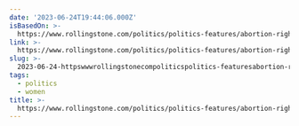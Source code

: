 ```yaml
---
date: '2023-06-24T19:44:06.000Z'
isBasedOn: >-
  https://www.rollingstone.com/politics/politics-features/abortion-rights-roe-dobbs-ohio-democracy-1234775783/
link: >-
  https://www.rollingstone.com/politics/politics-features/abortion-rights-roe-dobbs-ohio-democracy-1234775783/
slug: >-
  2023-06-24-httpswwwrollingstonecompoliticspolitics-featuresabortion-rights-roe-dobbs-ohio-democracy-1234775783
tags:
  - politics
  - women
title: >-
  https://www.rollingstone.com/politics/politics-features/abortion-rights-roe-dobbs-ohio-democracy-1234775783/
---
```


